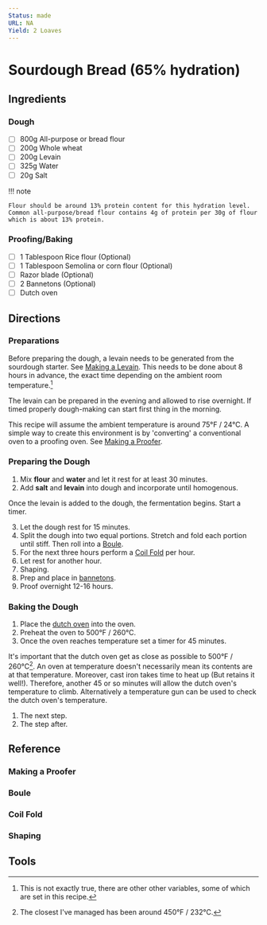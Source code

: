 ```yaml
---
Status: made
URL: NA
Yield: 2 Loaves
---
```


# Sourdough Bread (65% hydration)

## Ingredients

### Dough

- [ ] 800g All-purpose or bread flour
- [ ] 200g Whole wheat
- [ ] 200g Levain
- [ ] 325g Water
- [ ] 20g Salt

!!! note

    Flour should be around 13% protein content for this hydration level. Common all-purpose/bread flour contains 4g of protein per 30g of flour which is about 13% protein.

### Proofing/Baking

- [ ] 1 Tablespoon Rice flour (Optional)
- [ ] 1 Tablespoon Semolina or corn flour (Optional)
- [ ] Razor blade (Optional)
- [ ] 2 Bannetons (Optional)
- [ ] Dutch oven

## Directions

### Preparations

Before preparing the dough, a levain needs to be generated from the sourdough starter. See [Making a Levain](./../sourdough-starter/recipe.md#making-a-levain). This needs to be done about 8 hours in advance, the exact time depending on the ambient room temperature.[^1]

The levain can be prepared in the evening and allowed to rise overnight. If timed properly dough-making can start first thing in the morning.

This recipe will assume the ambient temperature is around 75°F / 24°C. A simple way to create this environment is by 'converting' a conventional oven to a proofing oven. See [Making a Proofer](#making-a-proofer).

[^1]: This is not exactly true, there are other other variables, some of which are set in this recipe.

### Preparing the Dough

1. Mix **flour** and **water** and let it rest for at least 30 minutes.
2. Add **salt** and **levain** into dough and incorporate until homogenous.

Once the levain is added to the dough, the fermentation begins. Start a timer.

3. Let the dough rest for 15 minutes.
4. Split the dough into two equal portions. Stretch and fold each portion until stiff. Then roll into a [Boule](#boule).
5. For the next three hours perform a [Coil Fold](#coil-fold) per hour.
6. Let rest for another hour.
7. Shaping.
8. Prep and place in [bannetons](#tools).
9. Proof overnight 12-16 hours.

### Baking the Dough

1. Place the [dutch oven](#tools) into the oven.
2. Preheat the oven to 500°F / 260°C.
3. Once the oven reaches temperature set a timer for 45 minutes.

It's important that the dutch oven get as close as possible to 500°F / 260°C[^2]. An oven at temperature doesn't necessarily mean its contents are at that temperature. Moreover, cast iron takes time to heat up (But retains it well!). Therefore, another 45 or so minutes will allow the dutch oven's temperature to climb. Alternatively a temperature gun can be used to check the dutch oven's temperature.

1. The next step.
2. The step after.

[^2]: The closest I've managed has been around 450°F / 232°C.

## Reference

### Making a Proofer

### Boule

### Coil Fold

### Shaping

## Tools
